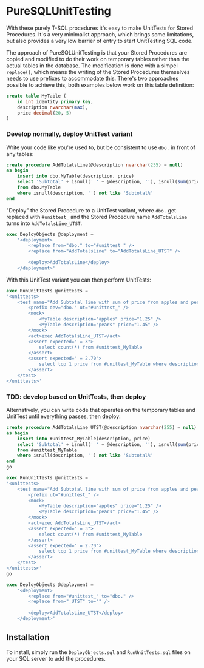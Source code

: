 # PureSQLUnitTesting

With these purely T-SQL procedures it's easy to make UnitTests for Stored Procedures. It's a very minimalist approach, which brings some limitations, but also provides a very low barrier of entry to start UnitTesting SQL code.

The approach of PureSQLUnitTesting is that your Stored Procedures are copied and modified to do their work on temporary tables rather than the actual tables in the database. The modification is done with a simpel `replace()`, which means the writing of the Stored Procedures themselves needs to use prefixes to accommodate this. There's two approaches possible to achieve this, both examples below work on this table definition:

```sql
create table MyTable (
	id int identity primary key,
	description nvarchar(max),
	price decimal(20, 5)
)
```

### Develop normally, deploy UnitTest variant

Write your code like you're used to, but be consistent to use `dbo.` in front of any tables:

```sql
create procedure AddTotalsLine(@description nvarchar(255) = null)
as begin
	insert into dbo.MyTable(description, price)
	select 'Subtotal' + isnull(' ' + @description, ''), isnull(sum(price), 0)
	from dbo.MyTable
	where isnull(description, '') not like 'Subtotal%'
end
```

"Deploy" the Stored Procedure to a UnitTest variant, where `dbo.` get replaced with `#unittest_` and the Stored Procedure name `AddTotalsLine` turns into `AddTotalsLine_UTST`.

```sql
exec DeployObjects @deployment = 
	'<deployment>
		<replace from="dbo." to="#unittest_" />
		<replace from="AddTotalsLine" to="AddTotalsLine_UTST" />
	
		<deploy>AddTotalsLine</deploy>
	</deployment>'
```

With this UnitTest variant you can then perform UnitTests:

```sql
exec RunUnitTests @unittests = 
'<unittests>
	<test name="Add Subtotal line with sum of price from apples and pears lines">
		<prefix dev="dbo." ut="#unittest_" />
		<mock>
			<MyTable description="apples" price="1.25" />
			<MyTable description="pears" price="1.45" />
		</mock>
		<act>exec AddTotalsLine_UTST</act>
		<assert expected=" = 3">
			select count(*) from #unittest_MyTable
		</assert>
		<assert expected=" = 2.70">
			select top 1 price from #unittest_MyTable where description like ''Subtotal%''
		</assert>
	</test>
</unittests>'
```

### TDD: develop based on UnitTests, then deploy

Alternatively, you can write code that operates on the temporary tables and UnitTest until everything passes, then deploy:

```sql
create procedure AddTotalsLine_UTST(@description nvarchar(255) = null)
as begin
	insert into #unittest_MyTable(description, price)
	select 'Subtotal' + isnull(' ' + @description, ''), isnull(sum(price), 0)
	from #unittest_MyTable
	where isnull(description, '') not like 'Subtotal%'
end
go

exec RunUnitTests @unittests = 
'<unittests>
	<test name="Add Subtotal line with sum of price from apples and pears lines">
		<prefix ut="#unittest_" />
		<mock>
			<MyTable description="apples" price="1.25" />
			<MyTable description="pears" price="1.45" />
		</mock>
		<act>exec AddTotalsLine_UTST</act>
		<assert expected=" = 3">
			select count(*) from #unittest_MyTable
		</assert>
		<assert expected=" = 2.70">
			select top 1 price from #unittest_MyTable where description like ''Subtotal%''
		</assert>
	</test>
</unittests>'
go

exec DeployObjects @deployment = 
	'<deployment>
		<replace from="#unittest_" to="dbo." />
		<replace from="_UTST" to="" />
	
		<deploy>AddTotalsLine_UTST</deploy>
	</deployment>'
```

## Installation

To install, simply run the `DeployObjects.sql` and `RunUnitTests.sql` files on your SQL server to add the procedures.